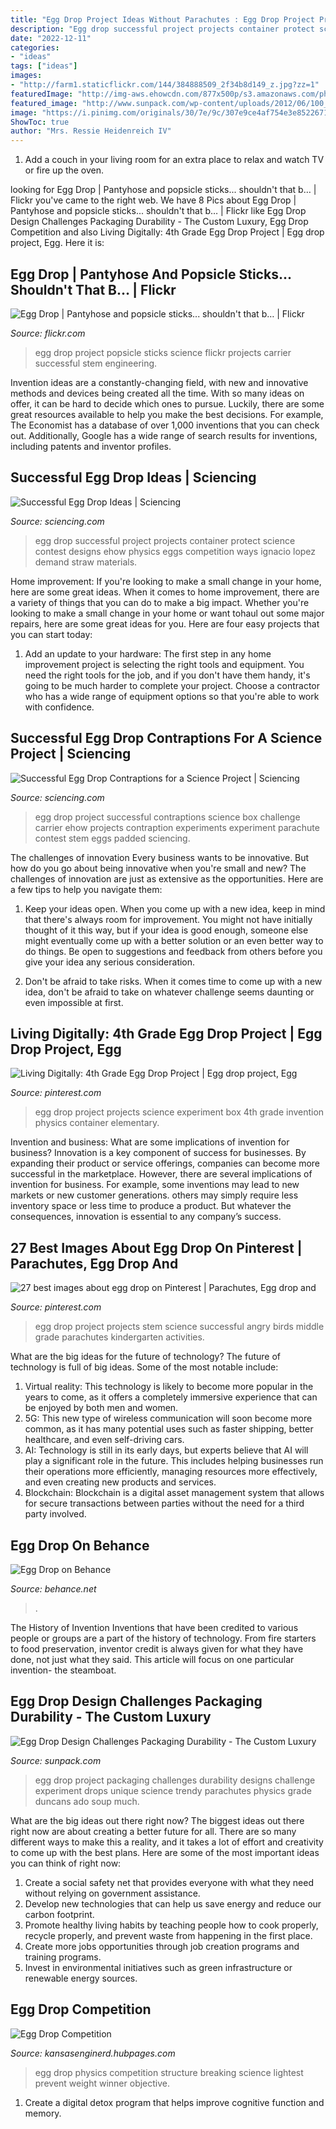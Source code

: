 ```yaml
---
title: "Egg Drop Project Ideas Without Parachutes : Egg Drop Project Projects Science Experiment Box 4th Grade Invention Physics Container Elementary"
description: "Egg drop successful project projects container protect science contest designs ehow physics eggs competition ways ignacio lopez demand straw materials"
date: "2022-12-11"
categories:
- "ideas"
tags: ["ideas"]
images:
- "http://farm1.staticflickr.com/144/384888509_2f34b8d149_z.jpg?zz=1"
featuredImage: "http://img-aws.ehowcdn.com/877x500p/s3.amazonaws.com/photography.prod.demandstudios.com/ee9fc711-8f4f-4327-b0a9-5f7122fa2189.jpg"
featured_image: "http://www.sunpack.com/wp-content/uploads/2012/06/100_77701.jpg"
image: "https://i.pinimg.com/originals/30/7e/9c/307e9ce4af754e3e8522671c794f31b8.jpg"
ShowToc: true
author: "Mrs. Ressie Heidenreich IV"
---
```



1. Add a couch in your living room for an extra place to relax and watch TV or fire up the oven.

	

		
looking for Egg Drop | Pantyhose and popsicle sticks... shouldn&#039;t that b… | Flickr you've came to the right web. We have 8 Pics about Egg Drop | Pantyhose and popsicle sticks... shouldn&#039;t that b… | Flickr like Egg Drop Design Challenges Packaging Durability - The Custom Luxury, Egg Drop Competition and also Living Digitally: 4th Grade Egg Drop Project | Egg drop project, Egg. Here it is:
		
    
## Egg Drop | Pantyhose And Popsicle Sticks... Shouldn&#039;t That B… | Flickr

<img loading=lazy src="http://farm1.staticflickr.com/144/384888509_2f34b8d149_z.jpg?zz=1" onerror="this.onerror=null;this.src='https://tse1.mm.bing.net/th?id=OIP.dJ6DeI7azmI44kLlggHHKQHaE9&amp;pid=15.1';" alt="Egg Drop | Pantyhose and popsicle sticks... shouldn&#039;t that b… | Flickr">

_Source: flickr.com_

>egg drop project popsicle sticks science flickr projects carrier successful stem engineering. 

	

Invention ideas are a constantly-changing field, with new and innovative methods and devices being created all the time. With so many ideas on offer, it can be hard to decide which ones to pursue. Luckily, there are some great resources available to help you make the best decisions. For example, The Economist has a database of over 1,000 inventions that you can check out. Additionally, Google has a wide range of search results for inventions, including patents and inventor profiles.

    
## Successful Egg Drop Ideas | Sciencing

<img loading=lazy src="http://img-aws.ehowcdn.com/750x428p/s3.amazonaws.com/photography.prod.demandstudios.com/86098338-2f02-46e0-a725-6016a673ae44.jpg" onerror="this.onerror=null;this.src='https://tse1.mm.bing.net/th?id=OIP.NR47EioreIcoSxzZqTOklwHaEO&amp;pid=15.1';" alt="Successful Egg Drop Ideas | Sciencing">

_Source: sciencing.com_

>egg drop successful project projects container protect science contest designs ehow physics eggs competition ways ignacio lopez demand straw materials. 

	

Home improvement: If you're looking to make a small change in your home, here are some great ideas.
When it comes to home improvement, there are a variety of things that you can do to make a big impact. Whether you're looking to make a small change in your home or want tohaul out some major repairs, here are some great ideas for you. Here are four easy projects that you can start today:
1) Add an update to your hardware: The first step in any home improvement project is selecting the right tools and equipment. You need the right tools for the job, and if you don't have them handy, it's going to be much harder to complete your project. Choose a contractor who has a wide range of equipment options so that you're able to work with confidence.

    
## Successful Egg Drop Contraptions For A Science Project | Sciencing

<img loading=lazy src="http://img-aws.ehowcdn.com/877x500p/s3.amazonaws.com/photography.prod.demandstudios.com/ee9fc711-8f4f-4327-b0a9-5f7122fa2189.jpg" onerror="this.onerror=null;this.src='https://tse4.mm.bing.net/th?id=OIP.xEjiGNzO5mOWmJPCqdeyGAHaEO&amp;pid=15.1';" alt="Successful Egg Drop Contraptions for a Science Project | Sciencing">

_Source: sciencing.com_

>egg drop project successful contraptions science box challenge carrier ehow projects contraption experiments experiment parachute contest stem eggs padded sciencing. 

	

The challenges of innovation
Every business wants to be innovative. But how do you go about being innovative when you're small and new? The challenges of innovation are just as extensive as the opportunities. Here are a few tips to help you navigate them:
1. Keep your ideas open. When you come up with a new idea, keep in mind that there's always room for improvement. You might not have initially thought of it this way, but if your idea is good enough, someone else might eventually come up with a better solution or an even better way to do things. Be open to suggestions and feedback from others before you give your idea any serious consideration.

2. Don't be afraid to take risks. When it comes time to come up with a new idea, don't be afraid to take on whatever challenge seems daunting or even impossible at first.

    
## Living Digitally: 4th Grade Egg Drop Project | Egg Drop Project, Egg

<img loading=lazy src="https://i.pinimg.com/originals/30/7e/9c/307e9ce4af754e3e8522671c794f31b8.jpg" onerror="this.onerror=null;this.src='https://tse2.mm.bing.net/th?id=OIP.miF0PRSYL0WYQHCCMKCUawHaGH&amp;pid=15.1';" alt="Living Digitally: 4th Grade Egg Drop Project | Egg drop project, Egg">

_Source: pinterest.com_

>egg drop project projects science experiment box 4th grade invention physics container elementary. 

	

Invention and business: What are some implications of invention for business?
Innovation is a key component of success for businesses. By expanding their product or service offerings, companies can become more successful in the marketplace. However, there are several implications of invention for business. For example, some inventions may lead to new markets or new customer generations. others may simply require less inventory space or less time to produce a product. But whatever the consequences, innovation is essential to any company’s success.

    
## 27 Best Images About Egg Drop On Pinterest | Parachutes, Egg Drop And

<img loading=lazy src="https://s-media-cache-ak0.pinimg.com/736x/00/82/65/00826510299cfe4f05d22d6e3ee88f44.jpg" onerror="this.onerror=null;this.src='https://tse2.mm.bing.net/th?id=OIP.wMlt1g248tkFbUJiGs9fhQHaJ3&amp;pid=15.1';" alt="27 best images about egg drop on Pinterest | Parachutes, Egg drop and">

_Source: pinterest.com_

>egg drop project projects stem science successful angry birds middle grade parachutes kindergarten activities. 

	

What are the big ideas for the future of technology?
The future of technology is full of big ideas. Some of the most notable include:
1. Virtual reality: This technology is likely to become more popular in the years to come, as it offers a completely immersive experience that can be enjoyed by both men and women.
2. 5G: This new type of wireless communication will soon become more common, as it has many potential uses such as faster shipping, better healthcare, and even self-driving cars.
3. AI: Technology is still in its early days, but experts believe that AI will play a significant role in the future. This includes helping businesses run their operations more efficiently, managing resources more effectively, and even creating new products and services.
4. Blockchain: Blockchain is a digital asset management system that allows for secure transactions between parties without the need for a third party involved.

    
## Egg Drop On Behance

<img loading=lazy src="https://mir-s3-cdn-cf.behance.net/project_modules/1400/c1509e6479999.56027790a7a2b.jpg" onerror="this.onerror=null;this.src='https://tse2.mm.bing.net/th?id=OIP.ntKaBGvh8wcIuNhbIBBOOgHaJ4&amp;pid=15.1';" alt="Egg Drop on Behance">

_Source: behance.net_

>. 

	

The History of Invention
Inventions that have been credited to various people or groups are a part of the history of technology. From fire starters to food preservation, inventor credit is always given for what they have done, not just what they said. This article will focus on one particular invention- the steamboat.

    
## Egg Drop Design Challenges Packaging Durability - The Custom Luxury

<img loading=lazy src="http://www.sunpack.com/wp-content/uploads/2012/06/100_77701.jpg" onerror="this.onerror=null;this.src='https://tse4.mm.bing.net/th?id=OIP.b-qXUAcnsZQ_W0A7JS05GAHaJ4&amp;pid=15.1';" alt="Egg Drop Design Challenges Packaging Durability - The Custom Luxury">

_Source: sunpack.com_

>egg drop project packaging challenges durability designs challenge experiment drops unique science trendy parachutes physics grade duncans ado soup much. 

	

What are the big ideas out there right now?
The biggest ideas out there right now are about creating a better future for all. There are so many different ways to make this a reality, and it takes a lot of effort and creativity to come up with the best plans. Here are some of the most important ideas you can think of right now:
1. Create a social safety net that provides everyone with what they need without relying on government assistance.
2. Develop new technologies that can help us save energy and reduce our carbon footprint. 
3. Promote healthy living habits by teaching people how to cook properly, recycle properly, and prevent waste from happening in the first place. 
4. Create more jobs opportunities through job creation programs and training programs. 
5. Invest in environmental initiatives such as green infrastructure or renewable energy sources.

    
## Egg Drop Competition

<img loading=lazy src="http://s1.hubimg.com/u/5766630_f520.jpg" onerror="this.onerror=null;this.src='https://tse4.mm.bing.net/th?id=OIP.84rH-VRPdmNYUlcF1dH9jgHaE8&amp;pid=15.1';" alt="Egg Drop Competition">

_Source: kansasenginerd.hubpages.com_

>egg drop physics competition structure breaking science lightest prevent weight winner objective. 

	

1. Create a digital detox program that helps improve cognitive function and memory.

